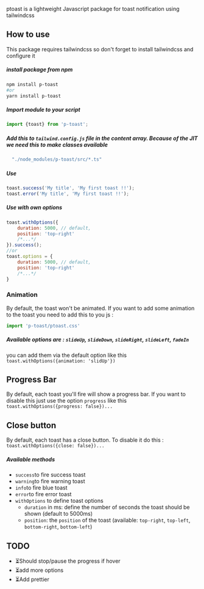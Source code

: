 ptoast is a lightweight Javascript package for toast notification using tailwindcss

## How to use
This package requires tailwindcss so don't forget to install tailwindcss and configure it
##### install package from npm
```bash
npm install p-toast 
#or
yarn install p-toast
```
##### Import module to your script
```javascript
import {toast} from 'p-toast';
```
##### Add this to `tailwind.config.js` file in the content array. Because of the JIT we need this to make classes available
```javascript
  "./node_modules/p-toast/src/*.ts"
```

##### Use
```javascript
toast.success('My title', 'My first toast !!');
toast.error('My title', 'My first toast !!');
```
##### Use with own options
```javascript
toast.withOptions({
    duration: 5000, // default,
    position: 'top-right'
    /*...*/
}).success();
//or
toast.options = {
    duration: 5000, // default,
    position: 'top-right'
    /*...*/
}
```

### Animation
By default, the toast won't be animated. If you want to add some animation to the toast you need to add this to you js :

```javascript
import 'p-toast/ptoast.css'
```

##### Available options are : `slideUp`, `slideDown`, `slideRight`, `slideLeft`, `fadeIn`
you can add them via the default option like this `toast.withOptions({animation: 'slidUp'})`
## Progress Bar
By default, each toast you'll fire will show a progress bar. If you want to disable this just use the option `progress` like this
`toast.withOptions({progress: false})...`

## Close button
By default, each toast has a close button. To disable it do this :
`toast.withOptions({close: false})...`


##### Available methods
- `success`to fire success toast
- `warning`to fire warning toast
- `info`to fire blue toast
- `error`to fire error toast
- `withOptions` to define toast options
    - `duration` in ms: define the number of seconds the toast should be shown (default to 5000ms)
    - `position`: the `position` of the toast (available: `top-right`, `top-left`, `bottom-right`, `bottom-left`)

## TODO

- ⏳Should stop/pause the progress if hover
- ⏳add more options
- ⏳Add prettier
